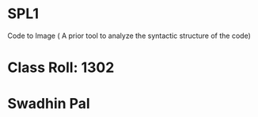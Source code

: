 # SPL1
Code to Image ( A prior tool to analyze the syntactic structure of the code)
# Class Roll: 1302 
# Swadhin Pal
